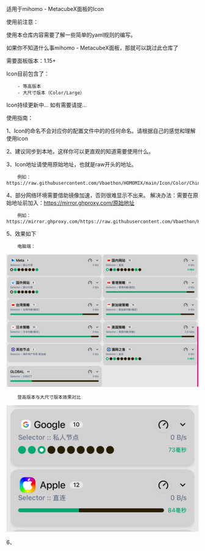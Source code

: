 适用于mihomo - MetacubeX面板的Icon

使用前注意：

使用本仓库内容需要了解一些简单的yaml规则的编写。

如果你不知道什么事mihomo - MetacubeX面板，那就可以跳过此仓库了

需要面板版本：1.15+


Icon目前包含了：

        - 等高版本 
        - 大尺寸版本（Color/Large）

Icon持续更新中... 如有需要请提...

使用指南：

1、Icon的命名不会对应你的配置文件中的的任何命名。请根据自己的感觉和理解使用Icon

2、建议同步到本地，这样你可以更直观的知道需要使用什么。

3、Icon地址请使用原始地址，也就是raw开头的地址。

        例如：https://raw.githubusercontent.com/Vbaethon/HOMOMIX/main/Icon/Color/China.png

4、部分网络环境需要借助镜像加速，否则很难显示不出来。
        解决办法：需要在原始地址前加入：https://mirror.ghproxy.com/原始地址
        
        例如：https://mirror.ghproxy.com/https://raw.githubusercontent.com/Vbaethon/HOMOMIX/main/Icon/Color/China.png

5、效果如下

        电脑端：
![效果1](./Icon/Setup_1.png)

        登高版本与大尺寸版本效果对比
![效果1](./Icon/Setup_3.png)

6、
